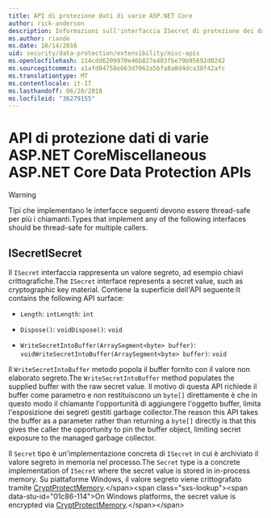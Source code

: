 ```yaml
---
title: API di protezione dati di varie ASP.NET Core
author: rick-anderson
description: Informazioni sull'interfaccia ISecret di protezione dei dati di ASP.NET Core.
ms.author: riande
ms.date: 10/14/2016
uid: security/data-protection/extensibility/misc-apis
ms.openlocfilehash: 114cdd6209970e46b827e403fbe79b95692d0242
ms.sourcegitcommit: a1afd04758e663d7062a5bfa8a0d4dca38f42afc
ms.translationtype: MT
ms.contentlocale: it-IT
ms.lasthandoff: 06/20/2018
ms.locfileid: "36279155"
---
```

# <a name="miscellaneous-aspnet-core-data-protection-apis"></a><span data-ttu-id="01c86-103">API di protezione dati di varie ASP.NET Core</span><span class="sxs-lookup"><span data-stu-id="01c86-103">Miscellaneous ASP.NET Core Data Protection APIs</span></span>

<a name="data-protection-extensibility-mics-apis"></a>

>[!WARNING]
> <span data-ttu-id="01c86-104">Tipi che implementano le interfacce seguenti devono essere thread-safe per più i chiamanti.</span><span class="sxs-lookup"><span data-stu-id="01c86-104">Types that implement any of the following interfaces should be thread-safe for multiple callers.</span></span>

## <a name="isecret"></a><span data-ttu-id="01c86-105">ISecret</span><span class="sxs-lookup"><span data-stu-id="01c86-105">ISecret</span></span>

<span data-ttu-id="01c86-106">Il `ISecret` interfaccia rappresenta un valore segreto, ad esempio chiavi crittografiche.</span><span class="sxs-lookup"><span data-stu-id="01c86-106">The `ISecret` interface represents a secret value, such as cryptographic key material.</span></span> <span data-ttu-id="01c86-107">Contiene la superficie dell'API seguente:</span><span class="sxs-lookup"><span data-stu-id="01c86-107">It contains the following API surface:</span></span>

* <span data-ttu-id="01c86-108">`Length`: `int`</span><span class="sxs-lookup"><span data-stu-id="01c86-108">`Length`: `int`</span></span>

* <span data-ttu-id="01c86-109">`Dispose()`: `void`</span><span class="sxs-lookup"><span data-stu-id="01c86-109">`Dispose()`: `void`</span></span>

* <span data-ttu-id="01c86-110">`WriteSecretIntoBuffer(ArraySegment<byte> buffer)`: `void`</span><span class="sxs-lookup"><span data-stu-id="01c86-110">`WriteSecretIntoBuffer(ArraySegment<byte> buffer)`: `void`</span></span>

<span data-ttu-id="01c86-111">Il `WriteSecretIntoBuffer` metodo popola il buffer fornito con il valore non elaborato segreto.</span><span class="sxs-lookup"><span data-stu-id="01c86-111">The `WriteSecretIntoBuffer` method populates the supplied buffer with the raw secret value.</span></span> <span data-ttu-id="01c86-112">Il motivo di questa API richiede il buffer come parametro e non restituiscono un `byte[]` direttamente è che in questo modo il chiamante l'opportunità di aggiungere l'oggetto buffer, limita l'esposizione dei segreti gestiti garbage collector.</span><span class="sxs-lookup"><span data-stu-id="01c86-112">The reason this API takes the buffer as a parameter rather than returning a `byte[]` directly is that this gives the caller the opportunity to pin the buffer object, limiting secret exposure to the managed garbage collector.</span></span>

<span data-ttu-id="01c86-113">Il `Secret` tipo è un'implementazione concreta di `ISecret` in cui è archiviato il valore segreto in memoria nel processo.</span><span class="sxs-lookup"><span data-stu-id="01c86-113">The `Secret` type is a concrete implementation of `ISecret` where the secret value is stored in in-process memory.</span></span> <span data-ttu-id="01c86-114">Su piattaforme Windows, il valore segreto viene crittografato tramite [CryptProtectMemory](https://msdn.microsoft.com/library/windows/desktop/aa380262(v=vs.85).aspx).</span><span class="sxs-lookup"><span data-stu-id="01c86-114">On Windows platforms, the secret value is encrypted via [CryptProtectMemory](https://msdn.microsoft.com/library/windows/desktop/aa380262(v=vs.85).aspx).</span></span>
